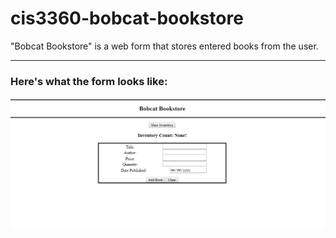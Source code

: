# cis3360-bobcat-bookstore
"Bobcat Bookstore" is a web form that stores entered books from the user.

---

### Here's what the form looks like:

![bobcat-bookstore](https://github.com/EnEmerson/cis3360-bobcat-bookstore/blob/master/resources/bobcat-bookstore.png)